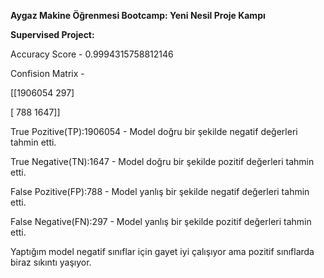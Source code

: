 **Aygaz Makine Öğrenmesi Bootcamp: Yeni Nesil Proje Kampı** 


**Supervised Project:**

Accuracy Score - 0.9994315758812146

Confision Matrix - 

[[1906054     297]
 
 [    788    1647]]

True Pozitive(TP):1906054 - Model doğru bir şekilde negatif değerleri tahmin etti.

True Negative(TN):1647 - Model doğru bir şekilde pozitif değerleri tahmin etti.

False Pozitive(FP):788 - Model yanlış bir şekilde negatif değerleri tahmin etti.

False Negative(FN):297 - Model yanlış bir şekilde pozitif değerleri tahmin etti.

Yaptığım model negatif sınıflar için gayet iyi çalışıyor ama pozitif sınıflarda biraz sıkıntı yaşıyor.
